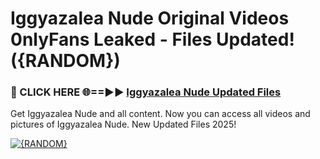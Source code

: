 # Iggyazalea Nude Original Videos 0nlyFans Leaked - Files Updated! ({RANDOM})

<h3>🔴 CLICK HERE 🌐==►► <a href="https://betterlinks.top/A2PfLJ" rel="nofollow">Iggyazalea Nude Updated Files</a></h3>

Get Iggyazalea Nude and all content. Now you can access all videos and pictures of Iggyazalea Nude. New Updated Files 2025!

[![{RANDOM}](https://i.imgur.com/ppqm5kG.gif)](https://betterlinks.top/A2PfLJ)